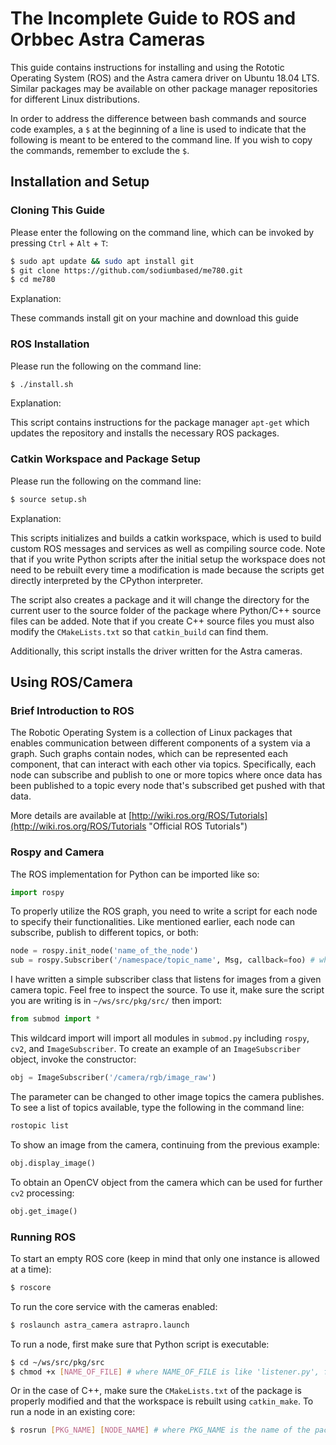 # The Incomplete Guide to ROS and Orbbec Astra Cameras
This guide contains instructions for installing and using the Rototic Operating System (ROS) and the Astra camera driver on Ubuntu 18.04 LTS. Similar packages may be available on other package manager repositories for different Linux distributions.

In order to address the difference between bash commands and source code examples, a `$` at the beginning of a line is used to indicate that the following is meant to be entered to the command line. If you wish to copy the commands, remember to exclude the `$`.

## Installation and Setup

### Cloning This Guide
Please enter the following on the command line, which can be invoked by pressing `Ctrl` + `Alt` + `T`:
```bash
$ sudo apt update && sudo apt install git
$ git clone https://github.com/sodiumbased/me780.git
$ cd me780
```
Explanation:

These commands install git on your machine and download this guide

### ROS Installation
Please run the following on the command line:
```bash
$ ./install.sh
```
Explanation:

This script contains instructions for the package manager `apt-get` which updates the repository and installs the necessary ROS packages.

### Catkin Workspace and Package Setup
Please run the following on the command line:
```bash
$ source setup.sh
```
Explanation:

This scripts initializes and builds a catkin workspace, which is used to build custom ROS messages and services as well as compiling source code. Note that if you write Python scripts after the initial setup the workspace does not need to be rebuilt every time a modification is made because the scripts get directly interpreted by the CPython interpreter. 

The script also creates a package and it will change the directory for the current user to the source folder of the package where Python/C++ source files can be added. Note that if you create C++ source files you must also modify the `CMakeLists.txt` so that `catkin_build` can find them.

Additionally, this script installs the driver written for the Astra cameras.

## Using ROS/Camera

### Brief Introduction to ROS
The Robotic Operating System is a collection of Linux packages that enables communication between different components of a system via a graph. Such graphs contain nodes, which can be represented each component, that can interact with each other via topics. Specifically, each node can subscribe and publish to one or more topics where once data has been published to a topic every node that's subscribed get pushed with that data.

More details are available at [http://wiki.ros.org/ROS/Tutorials](http://wiki.ros.org/ROS/Tutorials "Official ROS Tutorials")

### Rospy and Camera
The ROS implementation for Python can be imported like so:
```python
import rospy
```
To properly utilize the ROS graph, you need to write a script for each node to specify their functionalities. Like mentioned earlier, each node can subscribe, publish to different topics, or both:
```python
node = rospy.init_node('name_of_the_node')
sub = rospy.Subscriber('/namespace/topic_name', Msg, callback=foo) # where 'Msg' is an ROS message class and 'foo' is a function that takes in one argument as an ROS message object
```
I have written a simple subscriber class that listens for images from a given camera topic. Feel free to inspect the source. To use it, make sure the script you are writing is in `~/ws/src/pkg/src/` then import:
```python
from submod import *
```
This wildcard import will import all modules in `submod.py` including `rospy`, `cv2`, and `ImageSubscriber`. To create an example of an `ImageSubscriber` object, invoke the constructor:
```python
obj = ImageSubscriber('/camera/rgb/image_raw')
```
The parameter can be changed to other image topics the camera publishes. To see a list of topics available, type the following in the command line:
```bash
rostopic list
```
To show an image from the camera, continuing from the previous example:
```python
obj.display_image()
```
To obtain an OpenCV object from the camera which can be used for further `cv2` processing:
```python
obj.get_image()
```

### Running ROS
To start an empty ROS core (keep in mind that only one instance is allowed at a time):
```bash
$ roscore
```
To run the core service with the cameras enabled:
```bash
$ roslaunch astra_camera astrapro.launch
```
To run a node, first make sure that Python script is executable:
```bash
$ cd ~/ws/src/pkg/src
$ chmod +x [NAME_OF_FILE] # where NAME_OF_FILE is like 'listener.py', for example
```
Or in the case of C++, make sure the `CMakeLists.txt` of the package is properly modified and that the workspace is rebuilt using `catkin_make`. To run a node in an existing core:
```bash
$ rosrun [PKG_NAME] [NODE_NAME] # where PKG_NAME is the name of the package and NODE_NAME is the name of the file that the node is written in
```
